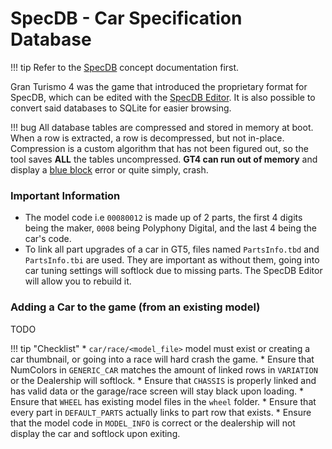 # SpecDB - Car Specification Database

!!! tip
    Refer to the [SpecDB](../../concepts/specdb.md) concept documentation first.

Gran Turismo 4 was the game that introduced the proprietary format for SpecDB, which can be edited with the [SpecDB Editor](https://github.com/Nenkai/GT-SpecDB-Editor). It is also possible to convert said databases to SQLite for easier browsing.

!!! bug
    All database tables are compressed and stored in memory at boot. When a row is extracted, a row is decompressed, but not in-place. Compression is a custom algorithm that has not been figured out, so the tool saves **ALL** the tables uncompressed. **GT4 can run out of memory** and display a [blue block](misc/loading_clock_colors.md) error or quite simply, crash.

### Important Information
* The model code i.e `00080012` is made up of 2 parts, the first 4 digits being the maker, `0008` being Polyphony Digital, and the last 4 being the car's code.
* To link all part upgrades of a car in GT5, files named `PartsInfo.tbd` and `PartsInfo.tbi` are used. They are important as without them, going into car tuning settings will softlock due to missing parts. The SpecDB Editor will allow you to rebuild it.

### Adding a Car to the game (from an existing model)
TODO

!!! tip "Checklist"
    * `car/race/<model_file>` model must exist or creating a car thumbnail, or going into a race will hard crash the game.
    * Ensure that NumColors in `GENERIC_CAR` matches the amount of linked rows in `VARIATION` or the Dealership will softlock.
    * Ensure that `CHASSIS` is properly linked and has valid data or the garage/race screen will stay black upon loading.
    * Ensure that `WHEEL` has existing model files in the `wheel` folder.
    * Ensure that every part in `DEFAULT_PARTS` actually links to part row that exists.
    * Ensure that the model code in `MODEL_INFO` is correct or the dealership will not display the car and softlock upon exiting.